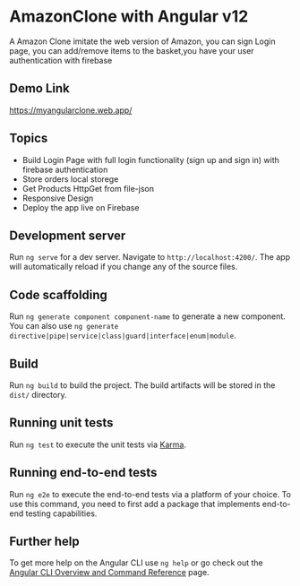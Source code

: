 # AmazonClone with Angular v12 

A Amazon Clone imitate the web version of Amazon, you can sign Login page, you can add/remove items to the basket,you have your user authentication with firebase

## Demo Link

https://myangularclone.web.app/


## Topics
* Build Login Page with full login functionality (sign up and sign in) with firebase authentication
* Store orders local storege
* Get Products HttpGet from file-json
* Responsive Design
* Deploy the app live on Firebase

## Development server

Run `ng serve` for a dev server. Navigate to `http://localhost:4200/`. The app will automatically reload if you change any of the source files.

## Code scaffolding

Run `ng generate component component-name` to generate a new component. You can also use `ng generate directive|pipe|service|class|guard|interface|enum|module`.

## Build

Run `ng build` to build the project. The build artifacts will be stored in the `dist/` directory.

## Running unit tests

Run `ng test` to execute the unit tests via [Karma](https://karma-runner.github.io).

## Running end-to-end tests

Run `ng e2e` to execute the end-to-end tests via a platform of your choice. To use this command, you need to first add a package that implements end-to-end testing capabilities.

## Further help

To get more help on the Angular CLI use `ng help` or go check out the [Angular CLI Overview and Command Reference](https://angular.io/cli) page.
